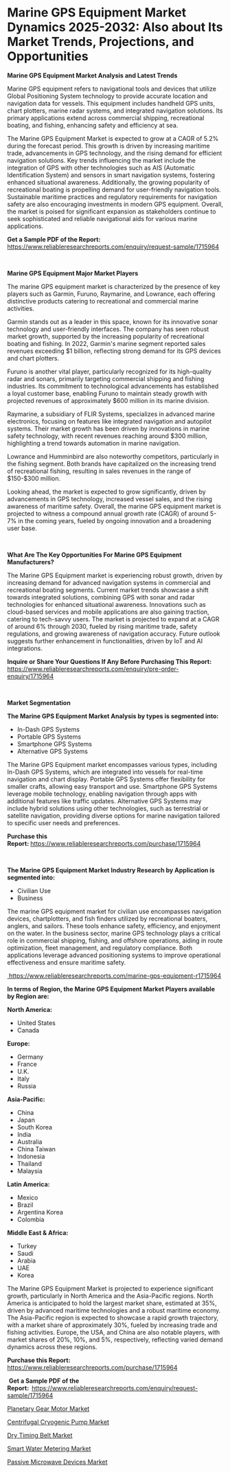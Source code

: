 <p><h1>Marine GPS Equipment Market Dynamics 2025-2032: Also about Its Market Trends, Projections, and Opportunities</h1></p><p><strong>Marine GPS Equipment Market Analysis and Latest Trends</strong></p>
<p><p>Marine GPS equipment refers to navigational tools and devices that utilize Global Positioning System technology to provide accurate location and navigation data for vessels. This equipment includes handheld GPS units, chart plotters, marine radar systems, and integrated navigation solutions. Its primary applications extend across commercial shipping, recreational boating, and fishing, enhancing safety and efficiency at sea.</p><p>The Marine GPS Equipment Market is expected to grow at a CAGR of 5.2% during the forecast period. This growth is driven by increasing maritime trade, advancements in GPS technology, and the rising demand for efficient navigation solutions. Key trends influencing the market include the integration of GPS with other technologies such as AIS (Automatic Identification System) and sensors in smart navigation systems, fostering enhanced situational awareness. Additionally, the growing popularity of recreational boating is propelling demand for user-friendly navigation tools. Sustainable maritime practices and regulatory requirements for navigation safety are also encouraging investments in modern GPS equipment. Overall, the market is poised for significant expansion as stakeholders continue to seek sophisticated and reliable navigational aids for various marine applications.</p></p>
<p><strong>Get a Sample PDF of the Report:&nbsp;</strong> <a href="https://www.reliableresearchreports.com/enquiry/request-sample/1715964?utm_campaign=11&utm_medium=2&utm_source=Github&utm_content=ia&utm_term=20022025&utm_id=marine-gps-equipment">https://www.reliableresearchreports.com/enquiry/request-sample/1715964</a></p>
<p>&nbsp;</p>
<p><strong>Marine GPS Equipment Major Market Players</strong></p>
<p><p>The marine GPS equipment market is characterized by the presence of key players such as Garmin, Furuno, Raymarine, and Lowrance, each offering distinctive products catering to recreational and commercial marine activities. </p><p>Garmin stands out as a leader in this space, known for its innovative sonar technology and user-friendly interfaces. The company has seen robust market growth, supported by the increasing popularity of recreational boating and fishing. In 2022, Garmin's marine segment reported sales revenues exceeding $1 billion, reflecting strong demand for its GPS devices and chart plotters.</p><p>Furuno is another vital player, particularly recognized for its high-quality radar and sonars, primarily targeting commercial shipping and fishing industries. Its commitment to technological advancements has established a loyal customer base, enabling Furuno to maintain steady growth with projected revenues of approximately $600 million in its marine division.</p><p>Raymarine, a subsidiary of FLIR Systems, specializes in advanced marine electronics, focusing on features like integrated navigation and autopilot systems. Their market growth has been driven by innovations in marine safety technology, with recent revenues reaching around $300 million, highlighting a trend towards automation in marine navigation.</p><p>Lowrance and Humminbird are also noteworthy competitors, particularly in the fishing segment. Both brands have capitalized on the increasing trend of recreational fishing, resulting in sales revenues in the range of $150-$300 million.</p><p>Looking ahead, the market is expected to grow significantly, driven by advancements in GPS technology, increased vessel sales, and the rising awareness of maritime safety. Overall, the marine GPS equipment market is projected to witness a compound annual growth rate (CAGR) of around 5-7% in the coming years, fueled by ongoing innovation and a broadening user base.</p></p>
<p>&nbsp;</p>
<p><strong>What Are The Key Opportunities For Marine GPS Equipment Manufacturers?</strong></p>
<p><p>The Marine GPS Equipment market is experiencing robust growth, driven by increasing demand for advanced navigation systems in commercial and recreational boating segments. Current market trends showcase a shift towards integrated solutions, combining GPS with sonar and radar technologies for enhanced situational awareness. Innovations such as cloud-based services and mobile applications are also gaining traction, catering to tech-savvy users. The market is projected to expand at a CAGR of around 6% through 2030, fueled by rising maritime trade, safety regulations, and growing awareness of navigation accuracy. Future outlook suggests further enhancement in functionalities, driven by IoT and AI integrations.</p></p>
<p><strong>Inquire or Share Your Questions If Any Before Purchasing This Report:</strong> <a href="https://www.reliableresearchreports.com/enquiry/pre-order-enquiry/1715964?utm_campaign=11&utm_medium=2&utm_source=Github&utm_content=ia&utm_term=20022025&utm_id=marine-gps-equipment">https://www.reliableresearchreports.com/enquiry/pre-order-enquiry/1715964</a></p>
<p>&nbsp;</p>
<p><strong>Market Segmentation</strong></p>
<p><strong>The Marine GPS Equipment Market Analysis by types is segmented into:</strong></p>
<p><ul><li>In-Dash GPS Systems</li><li>Portable GPS Systems</li><li>Smartphone GPS Systems</li><li>Alternative GPS Systems</li></ul></p>
<p><p>The Marine GPS Equipment market encompasses various types, including In-Dash GPS Systems, which are integrated into vessels for real-time navigation and chart display. Portable GPS Systems offer flexibility for smaller crafts, allowing easy transport and use. Smartphone GPS Systems leverage mobile technology, enabling navigation through apps with additional features like traffic updates. Alternative GPS Systems may include hybrid solutions using other technologies, such as terrestrial or satellite navigation, providing diverse options for marine navigation tailored to specific user needs and preferences.</p></p>
<p><strong>Purchase this Report:&nbsp;</strong><a href="https://www.reliableresearchreports.com/purchase/1715964?utm_campaign=11&utm_medium=2&utm_source=Github&utm_content=ia&utm_term=20022025&utm_id=marine-gps-equipment">https://www.reliableresearchreports.com/purchase/1715964</a></p>
<p>&nbsp;</p>
<p><strong>The Marine GPS Equipment Market Industry Research by Application is segmented into:</strong></p>
<p><ul><li>Civilian Use</li><li>Business</li></ul></p>
<p><p>The marine GPS equipment market for civilian use encompasses navigation devices, chartplotters, and fish finders utilized by recreational boaters, anglers, and sailors. These tools enhance safety, efficiency, and enjoyment on the water. In the business sector, marine GPS technology plays a critical role in commercial shipping, fishing, and offshore operations, aiding in route optimization, fleet management, and regulatory compliance. Both applications leverage advanced positioning systems to improve operational effectiveness and ensure maritime safety.</p></p>
<p><a href="https://www.reliableresearchreports.com/marine-gps-equipment-r1715964?utm_campaign=11&utm_medium=2&utm_source=Github&utm_content=ia&utm_term=20022025&utm_id=marine-gps-equipment">&nbsp;https://www.reliableresearchreports.com/marine-gps-equipment-r1715964</a></p>
<p><strong>In terms of Region, the Marine GPS Equipment Market Players available by Region are:</strong></p>
<p>
    <p> <strong> North America: </strong>
        <ul>
            <li>United States</li>
            <li>Canada</li>
        </ul>
        </p> 
    <p> <strong> Europe: </strong>
        <ul>
            <li>Germany</li>
            <li>France</li>
            <li>U.K.</li>
            <li>Italy</li>
            <li>Russia</li>
        </ul>
        </p> 
    <p> <strong> Asia-Pacific: </strong>
        <ul>
            <li>China</li>
            <li>Japan</li>
            <li>South Korea</li>
            <li>India</li>
            <li>Australia</li>
            <li>China Taiwan</li>
            <li>Indonesia</li>
            <li>Thailand</li>
            <li>Malaysia</li>
        </ul>
        </p> 
    <p> <strong> Latin America: </strong>
        <ul>
            <li>Mexico</li>
            <li>Brazil</li>
            <li>Argentina Korea</li>
            <li>Colombia</li>
        </ul>
        </p> 
    <p> <strong> Middle East & Africa: </strong>
        <ul>
            <li>Turkey</li>
            <li>Saudi</li>
            <li>Arabia</li>
            <li>UAE</li>
            <li>Korea</li>
        </ul>
    </p>
    </p>
<p><p>The Marine GPS Equipment Market is projected to experience significant growth, particularly in North America and the Asia-Pacific regions. North America is anticipated to hold the largest market share, estimated at 35%, driven by advanced maritime technologies and a robust maritime economy. The Asia-Pacific region is expected to showcase a rapid growth trajectory, with a market share of approximately 30%, fueled by increasing trade and fishing activities. Europe, the USA, and China are also notable players, with market shares of 20%, 10%, and 5%, respectively, reflecting varied demand dynamics across these regions.</p></p>
<p><strong>Purchase this Report: </strong><a href="https://www.reliableresearchreports.com/purchase/1715964?utm_campaign=11&utm_medium=2&utm_source=Github&utm_content=ia&utm_term=20022025&utm_id=marine-gps-equipment">https://www.reliableresearchreports.com/purchase/1715964</a></p>
<p>&nbsp;<strong>Get a Sample PDF of the Report:&nbsp;&nbsp;</strong><a href="https://www.reliableresearchreports.com/enquiry/request-sample/1715964?utm_campaign=11&utm_medium=2&utm_source=Github&utm_content=ia&utm_term=20022025&utm_id=marine-gps-equipment">https://www.reliableresearchreports.com/enquiry/request-sample/1715964</a></p>
<p><strong></strong></p>
<p><p><a href="https://github.com/domnikgisken/Market-Research-Report-List-1/blob/main/planetary-gear-motor-market.md?utm_campaign=11&utm_medium=2&utm_source=Github&utm_content=ia&utm_term=20022025&utm_id=marine-gps-equipment">Planetary Gear Motor Market</a></p><p><a href="https://github.com/ivvrgibi/Market-Research-Report-List-1/blob/main/centrifugal-cryogenic-pump-market.md?utm_campaign=11&utm_medium=2&utm_source=Github&utm_content=ia&utm_term=20022025&utm_id=marine-gps-equipment">Centrifugal Cryogenic Pump Market</a></p><p><a href="https://github.com/amoakuolaopa/Market-Research-Report-List-1/blob/main/dry-timing-belt-market.md?utm_campaign=11&utm_medium=2&utm_source=Github&utm_content=ia&utm_term=20022025&utm_id=marine-gps-equipment">Dry Timing Belt Market</a></p><p><a href="https://github.com/aidelndasse/Market-Research-Report-List-1/blob/main/smart-water-metering-market.md?utm_campaign=11&utm_medium=2&utm_source=Github&utm_content=ia&utm_term=20022025&utm_id=marine-gps-equipment">Smart Water Metering Market</a></p><p><a href="https://github.com/tszkintruca/Market-Research-Report-List-1/blob/main/passive-microwave-devices-market.md?utm_campaign=11&utm_medium=2&utm_source=Github&utm_content=ia&utm_term=20022025&utm_id=marine-gps-equipment">Passive Microwave Devices Market</a></p></p>